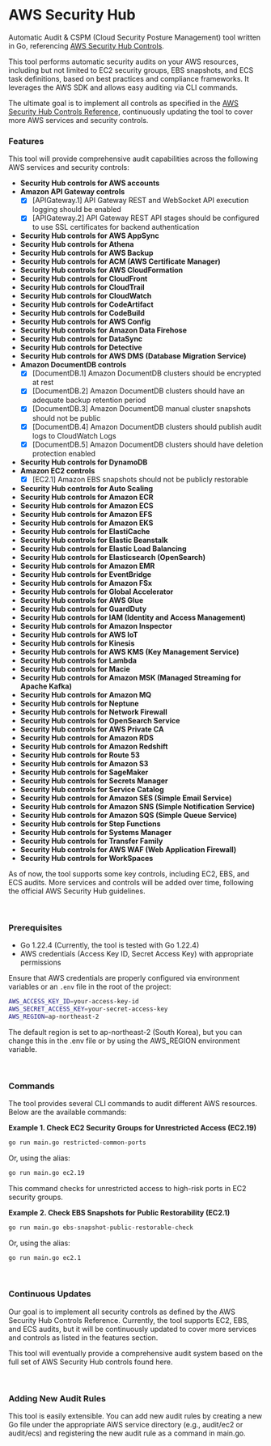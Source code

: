 # AWS Security Hub

Automatic Audit & CSPM (Cloud Security Posture Management) tool written in Go, referencing [AWS Security Hub Controls](https://docs.aws.amazon.com/securityhub/latest/userguide/securityhub-controls-reference.html).

This tool performs automatic security audits on your AWS resources, including but not limited to EC2 security groups, EBS snapshots, and ECS task definitions, based on best practices and compliance frameworks. It leverages the AWS SDK and allows easy auditing via CLI commands.

The ultimate goal is to implement all controls as specified in the [AWS Security Hub Controls Reference](https://docs.aws.amazon.com/securityhub/latest/userguide/securityhub-controls-reference.html), continuously updating the tool to cover more AWS services and security controls.

### Features

This tool will provide comprehensive audit capabilities across the following AWS services and security controls:

- **Security Hub controls for AWS accounts**
- **Amazon API Gateway controls**
  - [x] [APIGateway.1] API Gateway REST and WebSocket API execution logging should be enabled
  - [x] [APIGateway.2] API Gateway REST API stages should be configured to use SSL certificates for backend authentication
- **Security Hub controls for AWS AppSync**
- **Security Hub controls for Athena**
- **Security Hub controls for AWS Backup**
- **Security Hub controls for ACM (AWS Certificate Manager)**
- **Security Hub controls for AWS CloudFormation**
- **Security Hub controls for CloudFront**
- **Security Hub controls for CloudTrail**
- **Security Hub controls for CloudWatch**
- **Security Hub controls for CodeArtifact**
- **Security Hub controls for CodeBuild**
- **Security Hub controls for AWS Config**
- **Security Hub controls for Amazon Data Firehose**
- **Security Hub controls for DataSync**
- **Security Hub controls for Detective**
- **Security Hub controls for AWS DMS (Database Migration Service)**
- **Amazon DocumentDB controls**
  - [x] [DocumentDB.1] Amazon DocumentDB clusters should be encrypted at rest
  - [x] [DocumentDB.2] Amazon DocumentDB clusters should have an adequate backup retention period
  - [x] [DocumentDB.3] Amazon DocumentDB manual cluster snapshots should not be public
  - [x] [DocumentDB.4] Amazon DocumentDB clusters should publish audit logs to CloudWatch Logs
  - [x] [DocumentDB.5] Amazon DocumentDB clusters should have deletion protection enabled
- **Security Hub controls for DynamoDB**
- **Amazon EC2 controls**
  - [x] [EC2.1] Amazon EBS snapshots should not be publicly restorable
- **Security Hub controls for Auto Scaling**
- **Security Hub controls for Amazon ECR**
- **Security Hub controls for Amazon ECS**
- **Security Hub controls for Amazon EFS**
- **Security Hub controls for Amazon EKS**
- **Security Hub controls for ElastiCache**
- **Security Hub controls for Elastic Beanstalk**
- **Security Hub controls for Elastic Load Balancing**
- **Security Hub controls for Elasticsearch (OpenSearch)**
- **Security Hub controls for Amazon EMR**
- **Security Hub controls for EventBridge**
- **Security Hub controls for Amazon FSx**
- **Security Hub controls for Global Accelerator**
- **Security Hub controls for AWS Glue**
- **Security Hub controls for GuardDuty**
- **Security Hub controls for IAM (Identity and Access Management)**
- **Security Hub controls for Amazon Inspector**
- **Security Hub controls for AWS IoT**
- **Security Hub controls for Kinesis**
- **Security Hub controls for AWS KMS (Key Management Service)**
- **Security Hub controls for Lambda**
- **Security Hub controls for Macie**
- **Security Hub controls for Amazon MSK (Managed Streaming for Apache Kafka)**
- **Security Hub controls for Amazon MQ**
- **Security Hub controls for Neptune**
- **Security Hub controls for Network Firewall**
- **Security Hub controls for OpenSearch Service**
- **Security Hub controls for AWS Private CA**
- **Security Hub controls for Amazon RDS**
- **Security Hub controls for Amazon Redshift**
- **Security Hub controls for Route 53**
- **Security Hub controls for Amazon S3**
- **Security Hub controls for SageMaker**
- **Security Hub controls for Secrets Manager**
- **Security Hub controls for Service Catalog**
- **Security Hub controls for Amazon SES (Simple Email Service)**
- **Security Hub controls for Amazon SNS (Simple Notification Service)**
- **Security Hub controls for Amazon SQS (Simple Queue Service)**
- **Security Hub controls for Step Functions**
- **Security Hub controls for Systems Manager**
- **Security Hub controls for Transfer Family**
- **Security Hub controls for AWS WAF (Web Application Firewall)**
- **Security Hub controls for WorkSpaces**

As of now, the tool supports some key controls, including EC2, EBS, and ECS audits. More services and controls will be added over time, following the official AWS Security Hub guidelines.

<br/>

### Prerequisites

- Go 1.22.4 (Currently, the tool is tested with Go 1.22.4)
- AWS credentials (Access Key ID, Secret Access Key) with appropriate permissions

Ensure that AWS credentials are properly configured via environment variables or an `.env` file in the root of the project:

```bash
AWS_ACCESS_KEY_ID=your-access-key-id
AWS_SECRET_ACCESS_KEY=your-secret-access-key
AWS_REGION=ap-northeast-2
```

The default region is set to ap-northeast-2 (South Korea), but you can change this in the .env file or by using the AWS_REGION environment variable.

<br/>

### Commands

The tool provides several CLI commands to audit different AWS resources. Below are the available commands:

**Example 1. Check EC2 Security Groups for Unrestricted Access (EC2.19)**

```bash
go run main.go restricted-common-ports
```

Or, using the alias:

```bash
go run main.go ec2.19
````

This command checks for unrestricted access to high-risk ports in EC2 security groups.

**Example 2. Check EBS Snapshots for Public Restorability (EC2.1)**

```bash
go run main.go ebs-snapshot-public-restorable-check
```

Or, using the alias:

```bash
go run main.go ec2.1
```

<br/>

### Continuous Updates

Our goal is to implement all security controls as defined by the AWS Security Hub Controls Reference. Currently, the tool supports EC2, EBS, and ECS audits, but it will be continuously updated to cover more services and controls as listed in the features section.

This tool will eventually provide a comprehensive audit system based on the full set of AWS Security Hub controls found here.

<br/>

### Adding New Audit Rules

This tool is easily extensible. You can add new audit rules by creating a new Go file under the appropriate AWS service directory (e.g., audit/ec2 or audit/ecs) and registering the new audit rule as a command in main.go.
